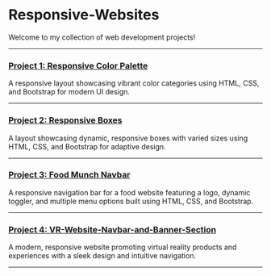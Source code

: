 # Responsive-Websites

Welcome to my collection of web development projects!

---

### [Project 1: Responsive Color Palette](https://balamurugan2004m.github.io/Responsive-Websites/Responsive-Color-Palette/)
A responsive layout showcasing vibrant color categories using HTML, CSS, and Bootstrap for modern UI design.

---

### [Project 2: Responsive Boxes](https://balamurugan2004m.github.io/Responsive-Websites/Responsive-Boxes/)
A layout showcasing dynamic, responsive boxes with varied sizes using HTML, CSS, and Bootstrap for adaptive design.

---

### [Project 3: Food Munch Navbar](https://balamurugan2004m.github.io/Responsive-Websites/Food-Munch-Navbar/)
A responsive navigation bar for a food website featuring a logo, dynamic toggler, and multiple menu options built using HTML, CSS, and Bootstrap.

---

### [Project 4: VR-Website-Navbar-and-Banner-Section](https://balamurugan2004m.github.io/Responsive-Websites/VR-Website-Navbar-and-Banner-Section/)
A modern, responsive website promoting virtual reality products and experiences with a sleek design and intuitive navigation.

---
